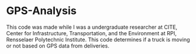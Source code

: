 # GPS-Analysis
This code was made while I was a undergraduate researcher at CITE, Center for Infrastructure, Transportation, and the Environment at RPI, Rensselaer Polytechnic Institute. This code determines if a truck is moving or not based on GPS data from deliveries. 

